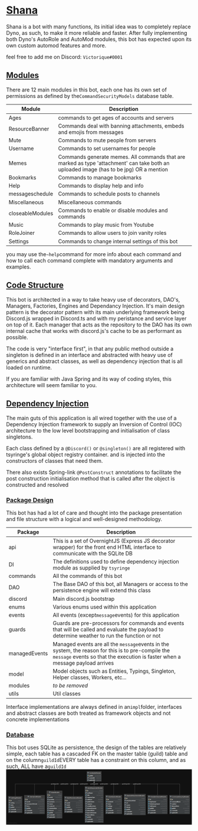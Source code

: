 # <ins>Shana</ins>

Shana is a bot with many functions, its initial idea was to completely replace Dyno, as such, to make it more reliable and
faster. After fully implementing both Dyno's AutoRole and AutoMod modules, this bot has expected upon its own custom
automod features and more.

feel free to add me on Discord: `Victorique#0001`

## <ins>Modules</ins>

There are 12 main modules in this bot, each one has its own set of permissions as defined by the`CommandSecurityModels`
database table.

| Module | Description |
| --- | ----------- |
| Ages | commands to get ages of accounts and servers |
| ResourceBanner | Commands deal with banning attachments, embeds and emojis from messages |
| Mute | Commands to mute people from servers |
| Username | Commands to set usernames for people|
| Memes | Commands generate memes. All commands that are marked as type 'attachment' can take both an uploaded image (has to be jpg) OR a mention |
| Bookmarks | Commands to manage bookmarks |
| Help | Commands to display help and info |
| messageschedule | Commands to schedule posts to channels|
| Miscellaneous | Miscellaneous commands |
| closeableModules | Commands to enable or disable modules and commands |
| Music | Commands to play music from Youtube |
| RoleJoiner | Commands to allow users to join vanity roles|
| Settings | Commands to change internal settings of this bot |

you may use the`~help`command for more info about each command and how to call each command complete with mandatory
arguments and examples.

## <ins>Code Structure</ins>

This bot is architected in a way to take heavy use of decorators, DAO's, Managers, Factories, Engines and Dependancy
Injection. It's main design pattern is the decorator pattern with its main underlying framework being Discord.js wrapped
in Discord.ts and with my peristance and service layer on top of it. Each manager that acts as the repository to the DAO
has its own internal cache that works with discord.js's cache to be as performant as possible.

The code is very "interface first", in that any public method outside a singleton is defined in an interface and
abstracted with heavy use of generics and abstract classes, as well as dependency injection that is all loaded on
runtime.

If you are familiar with Java Spring and its way of coding styles, this architecture will seem familiar to you.

## <ins>Dependency Injection</ins>

The main guts of this application is all wired together with the use of a Dependency Injection framework to supply an
Inversion of Control (IOC) architecture to the low level bootstrapping and initialisation of class singletons.

Each class defined by a `@Discord()` or `@singleton()` are all registered with tsyringe's global object registry
container. and is injected into the constructors of classes that need them.

There also exists Spring-link `@PostConstruct` annotations to facilitate the post construction initialisation method
that is called after the object is constructed and resolved

### <ins>Package Design</ins>

This bot has had a lot of care and thought into the package presentation and file structure with a logical and
well-designed methodology.

| Package | Description |
| --- | ----------- |
| api | This is a set of OvernightJS (Express JS decorator wrapper) for the front end HTML interface to communicate with the SQLite DB |
| DI | The definitions used to define dependency injection module as supplied by `tsyringe` |
| commands | All the commands of this bot |
| DAO | The Base DAO of this bot, all Managers or access to the persistence engine will extend this class |
| discord | Main discord.js bootstrap |
| enums | Various enums used within this application |
| events | All events (except`message`events) for this application |
| guards | Guards are pre-processors for commands and events that will be called and evaluate the payload to determine weather to run the function or not |
| managedEvents | Managed events are all the `message`events in the system, the reason for this is to pre-compile the `message` events so that the execution is faster when a message payload arrives |
| model | Model objects such as Entities, Typings, Singleton, Helper classes, Workers, etc...|
| modules | _to be removed_ |
| utils | Util classes |

Interface implementations are always defined in an`impl`folder, interfaces and abstract classes are both treated as
framework objects and not concrete implementations

### <ins>Database</ins>

This bot uses SQLite as persistence, the design of the tables are relatively simple, each table has a cascaded FK on the
master table (guild) table and on the column`guildId`EVERY table has a constraint on this column, and as such, ALL have
a`guildId`
![WeebBotDBUML](./readmeStore/WeebBotDBUML.png "Database design example")

